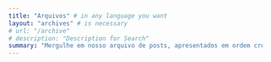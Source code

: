 ```yaml
---
title: "Arquivos" # in any language you want
layout: "archives" # is necessary
# url: "/archive"
# description: "Description for Search"
summary: "Mergulhe em nosso arquivo de posts, apresentados em ordem cronológica. Explore o crescimento e a evolução do nosso conteúdo ao longo do tempo."
---
```

